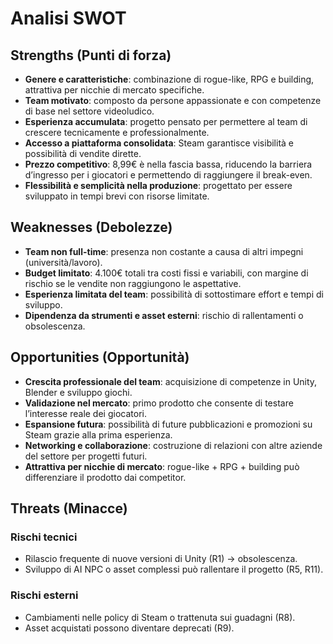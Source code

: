 # Analisi SWOT

## Strengths (Punti di forza)

- **Genere e caratteristiche**: combinazione di rogue-like, RPG e building, attrattiva per nicchie di mercato specifiche.
- **Team motivato**: composto da persone appassionate e con competenze di base nel settore videoludico.
- **Esperienza accumulata**: progetto pensato per permettere al team di crescere tecnicamente e professionalmente.
- **Accesso a piattaforma consolidata**: Steam garantisce visibilità e possibilità di vendite dirette.
- **Prezzo competitivo**: 8,99€ è nella fascia bassa, riducendo la barriera d’ingresso per i giocatori e permettendo di raggiungere il break-even.
- **Flessibilità e semplicità nella produzione**: progettato per essere sviluppato in tempi brevi con risorse limitate.

## Weaknesses (Debolezze)

- **Team non full-time**: presenza non costante a causa di altri impegni (università/lavoro).
- **Budget limitato**: 4.100€ totali tra costi fissi e variabili, con margine di rischio se le vendite non raggiungono le aspettative.
- **Esperienza limitata del team**: possibilità di sottostimare effort e tempi di sviluppo.
- **Dipendenza da strumenti e asset esterni**: rischio di rallentamenti o obsolescenza.

## Opportunities (Opportunità)

- **Crescita professionale del team**: acquisizione di competenze in Unity, Blender e sviluppo giochi.
- **Validazione nel mercato**: primo prodotto che consente di testare l’interesse reale dei giocatori.
- **Espansione futura**: possibilità di future pubblicazioni e promozioni su Steam grazie alla prima esperienza.
- **Networking e collaborazione**: costruzione di relazioni con altre aziende del settore per progetti futuri.
- **Attrattiva per nicchie di mercato**: rogue-like + RPG + building può differenziare il prodotto dai competitor.

## Threats (Minacce)

### Rischi tecnici

- Rilascio frequente di nuove versioni di Unity (R1) → obsolescenza.
- Sviluppo di AI NPC o asset complessi può rallentare il progetto (R5, R11).

### Rischi esterni

- Cambiamenti nelle policy di Steam o trattenuta sui guadagni (R8).
- Asset acquistati possono diventare deprecati (R9).
